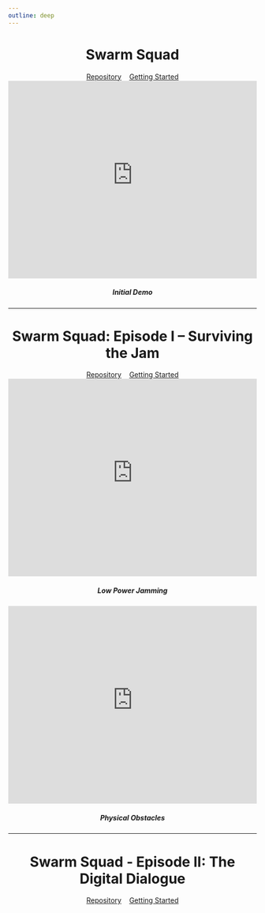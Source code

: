 ```yaml
---
outline: deep
---
```


<div align="center">
   <h1>Swarm Squad</h1>

  <div style="display: flex; justify-content: center; gap: 1rem; margin-top: 1rem;">
    <a href="https://www.github.com/Swarm-Squad/Swarm-Squad" style="display: inline-flex; align-items: center; gap: 0.25rem;">
      <LucideIcon name="Github" />
      Repository
    </a>
    <a href="/ss/getting-started" style="display: inline-flex; align-items: center; gap: 0.25rem;">
      <LucideIcon name="Rocket" />
      Getting Started
    </a>
  </div>
</div>

<iframe width="100%" height="400" src="https://www.youtube-nocookie.com/embed/BSm4PPgCu2Y?si=vVsmtQ9uOEDYdcHB" title="Initial Demo" frameborder="0" allow="accelerometer; autoplay; clipboard-write; encrypted-media; gyroscope; picture-in-picture; web-share" referrerpolicy="strict-origin-when-cross-origin" allowfullscreen></iframe>

<div align="center">
  <h5 id="initial-demo">Initial Demo</h5>
</div>

---

<div align="center">
    <h1>Swarm Squad: Episode I – Surviving the Jam</h1>

  <div style="display: flex; justify-content: center; gap: 1rem; margin-top: 1rem;">
    <a href="https://www.github.com/Swarm-Squad/Swarm-Squad-Ep1" style="display: inline-flex; align-items: center; gap: 0.25rem;">
      <LucideIcon name="Github" />
      Repository
    </a>
    <a href="/ss-ep1/getting-started" style="display: inline-flex; align-items: center; gap: 0.25rem;">
      <LucideIcon name="Rocket" />
      Getting Started
    </a>
  </div>
</div>

<iframe width="100%" height="400" src="https://www.youtube-nocookie.com/embed/1B2M5fUV_Xw?si=XI6WroSoOOKkCikA" title="Low Power Jamming" frameborder="0" allow="accelerometer; autoplay; clipboard-write; encrypted-media; gyroscope; picture-in-picture; web-share" referrerpolicy="strict-origin-when-cross-origin" allowfullscreen></iframe>

<div align="center">
  <h5 id="low-power-jamming">Low Power Jamming</h5>
</div>

<iframe width="100%" height="400" src="https://www.youtube-nocookie.com/embed/5YR0PhGcz0g?si=QX_NdyStBomqrx0z" title="Physical Obstacles" frameborder="0" allow="accelerometer; autoplay; clipboard-write; encrypted-media; gyroscope; picture-in-picture; web-share" referrerpolicy="strict-origin-when-cross-origin" allowfullscreen></iframe>

<div align="center">
  <h5 id="physical-obstacles">Physical Obstacles</h5>
</div>

---

<div align="center">
  <h1>Swarm Squad - Episode II: The Digital Dialogue</h1>

  <div style="display: flex; justify-content: center; gap: 1rem; margin-top: 1rem;">
    <a href="https://www.github.com/Swarm-Squad/Swarm-Squad-Ep2" style="display: inline-flex; align-items: center; gap: 0.25rem;">
      <LucideIcon name="Github" />
      Repository
    </a>
    <a href="/ss-ep2/getting-started" style="display: inline-flex; align-items: center; gap: 0.25rem;">
      <LucideIcon name="Rocket" />
      Getting Started
    </a>
  </div>
</div>
